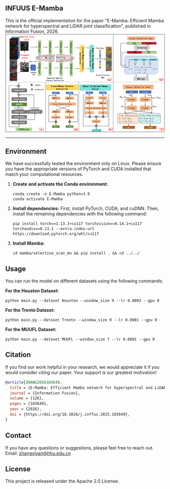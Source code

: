 ## INFUUS E-Mamba
This is the official implementation for the paper "E-Mamba: Efficient Mamba network for hyperspectral and LiDAR joint classification", published in Information Fusion, 2026.
![E-Mamba](https://github.com/zhangyiyan001/E-Mamba/blob/master/framework.png)
****

## Environment

We have successfully tested the environment only on Linux. Please ensure you have the appropriate versions of PyTorch and CUDA installed that match your computational resources.

1.  **Create and activate the Conda environment:**
    ```shell
    conda create -n E-Mamba python=3.9
    conda activate E-Mamba
    ```

2.  **Install dependencies:**
    First, install PyTorch, CUDA, and cuDNN. Then, install the remaining dependencies with the following command:
    ```shell
    pip install torch==1.13.1+cu117 torchvision==0.14.1+cu117 torchaudio==0.13.1 --extra-index-url https://download.pytorch.org/whl/cu117
    ```

3.  **Install Mamba:**
    ```shell
    cd mamba/selective_scan_mu && pip install . && cd ../../
    ```

## Usage

You can run the model on different datasets using the following commands:

**For the Houston Dataset:**
```shell
python main.py --dataset Houston --window_size 9 --lr 0.0003 --gpu 0
```

**For the Trento Dataset:**
```shell
python main.py --dataset Trento --window_size 9 --lr 0.0001 --gpu 0
```

**For the MUUFL Dataset:**
```shell
python main.py --dataset MUUFL --window_size 7 --lr 0.0001 --gpu 0
```

## Citation

If you find our work helpful in your research, we would appreciate it if you would consider citing our paper. Your support is our greatest motivation!
```bibtex
@article{ZHANG2026103649,
  title = {E-Mamba: Efficient Mamba network for hyperspectral and LiDAR joint classification},
  journal = {Information Fusion},
  volume = {126},
  pages = {103649},
  year = {2026},
  doi = {https://doi.org/10.1016/j.inffus.2025.103649},
}
 ```

## Contact

If you have any questions or suggestions, please feel free to reach out.
Email: zhangyiyan@hhu.edu.cn

## License

This project is released under the Apache 2.0 License.

